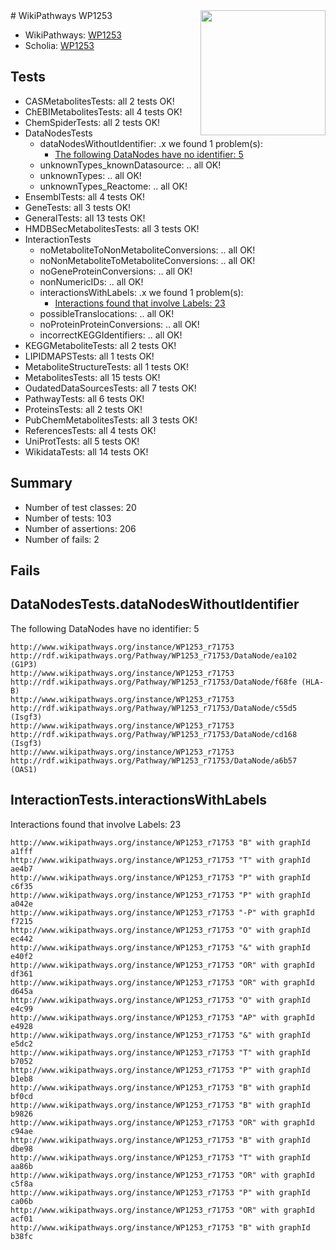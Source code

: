 <img style="float: right; width: 200px" src="https://upload.wikimedia.org/wikipedia/commons/thumb/8/83/Wplogo_with_text_500.png/640px-Wplogo_with_text_500.png" />
# WikiPathways WP1253

* WikiPathways: [WP1253](https://new.wikipathways.org/pathways/WP1253)
* Scholia: [WP1253](https://scholia.toolforge.org/wikipathways/WP1253)
## Tests
* CASMetabolitesTests: all 2 tests OK!
* ChEBIMetabolitesTests: all 4 tests OK!
* ChemSpiderTests: all 2 tests OK!
* DataNodesTests
    * dataNodesWithoutIdentifier: .x we found 1 problem(s):
        * [The following DataNodes have no identifier: 5](#d2d32fa4)
    * unknownTypes_knownDatasource: .. all OK!
    * unknownTypes: .. all OK!
    * unknownTypes_Reactome: .. all OK!
* EnsemblTests: all 4 tests OK!
* GeneTests: all 3 tests OK!
* GeneralTests: all 13 tests OK!
* HMDBSecMetabolitesTests: all 3 tests OK!
* InteractionTests
    * noMetaboliteToNonMetaboliteConversions: .. all OK!
    * noNonMetaboliteToMetaboliteConversions: .. all OK!
    * noGeneProteinConversions: .. all OK!
    * nonNumericIDs: .. all OK!
    * interactionsWithLabels: .x we found 1 problem(s):
        * [Interactions found that involve Labels: 23](#fe97a8da)
    * possibleTranslocations: .. all OK!
    * noProteinProteinConversions: .. all OK!
    * incorrectKEGGIdentifiers: .. all OK!
* KEGGMetaboliteTests: all 2 tests OK!
* LIPIDMAPSTests: all 1 tests OK!
* MetaboliteStructureTests: all 1 tests OK!
* MetabolitesTests: all 15 tests OK!
* OudatedDataSourcesTests: all 7 tests OK!
* PathwayTests: all 6 tests OK!
* ProteinsTests: all 2 tests OK!
* PubChemMetabolitesTests: all 3 tests OK!
* ReferencesTests: all 4 tests OK!
* UniProtTests: all 5 tests OK!
* WikidataTests: all 14 tests OK!


## Summary

* Number of test classes: 20
* Number of tests: 103
* Number of assertions: 206
* Number of fails: 2

## Fails

<a name="d2d32fa4" />

## DataNodesTests.dataNodesWithoutIdentifier

The following DataNodes have no identifier: 5
```
http://www.wikipathways.org/instance/WP1253_r71753 http://rdf.wikipathways.org/Pathway/WP1253_r71753/DataNode/ea102 (G1P3)
http://www.wikipathways.org/instance/WP1253_r71753 http://rdf.wikipathways.org/Pathway/WP1253_r71753/DataNode/f68fe (HLA-B)
http://www.wikipathways.org/instance/WP1253_r71753 http://rdf.wikipathways.org/Pathway/WP1253_r71753/DataNode/c55d5 (Isgf3)
http://www.wikipathways.org/instance/WP1253_r71753 http://rdf.wikipathways.org/Pathway/WP1253_r71753/DataNode/cd168 (Isgf3)
http://www.wikipathways.org/instance/WP1253_r71753 http://rdf.wikipathways.org/Pathway/WP1253_r71753/DataNode/a6b57 (OAS1)
```

<a name="fe97a8da" />

## InteractionTests.interactionsWithLabels

Interactions found that involve Labels: 23
```
http://www.wikipathways.org/instance/WP1253_r71753 "B" with graphId a1fff
http://www.wikipathways.org/instance/WP1253_r71753 "T" with graphId ae4b7
http://www.wikipathways.org/instance/WP1253_r71753 "P" with graphId c6f35
http://www.wikipathways.org/instance/WP1253_r71753 "P" with graphId a042e
http://www.wikipathways.org/instance/WP1253_r71753 "-P" with graphId f7215
http://www.wikipathways.org/instance/WP1253_r71753 "O" with graphId ec442
http://www.wikipathways.org/instance/WP1253_r71753 "&" with graphId e40f2
http://www.wikipathways.org/instance/WP1253_r71753 "OR" with graphId df361
http://www.wikipathways.org/instance/WP1253_r71753 "OR" with graphId d645a
http://www.wikipathways.org/instance/WP1253_r71753 "O" with graphId e4c99
http://www.wikipathways.org/instance/WP1253_r71753 "AP" with graphId e4928
http://www.wikipathways.org/instance/WP1253_r71753 "&" with graphId e5dc2
http://www.wikipathways.org/instance/WP1253_r71753 "T" with graphId b7052
http://www.wikipathways.org/instance/WP1253_r71753 "P" with graphId b1eb8
http://www.wikipathways.org/instance/WP1253_r71753 "B" with graphId bf0cd
http://www.wikipathways.org/instance/WP1253_r71753 "B" with graphId b9826
http://www.wikipathways.org/instance/WP1253_r71753 "OR" with graphId c94ae
http://www.wikipathways.org/instance/WP1253_r71753 "B" with graphId dbe98
http://www.wikipathways.org/instance/WP1253_r71753 "T" with graphId aa86b
http://www.wikipathways.org/instance/WP1253_r71753 "OR" with graphId c5f8a
http://www.wikipathways.org/instance/WP1253_r71753 "P" with graphId ca06b
http://www.wikipathways.org/instance/WP1253_r71753 "OR" with graphId acf01
http://www.wikipathways.org/instance/WP1253_r71753 "B" with graphId b38fc
```

